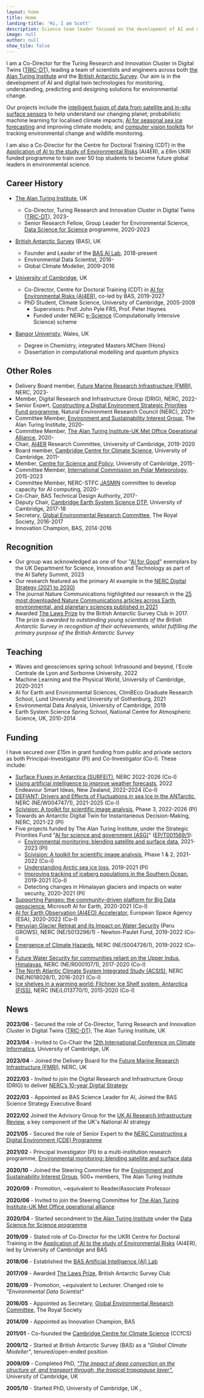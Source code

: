 ```yaml
---
layout: home
title: Home
landing-title: 'Hi, I am Scott'
description: Science team leader focused on the development of AI and digital twin technologies for the environment
image: null
author: null
show_tile: false
---
```


I am a Co-Director for the Turing Research and Innovation Cluster in Digital Twins ([TRIC-DT](https://www.turing.ac.uk/tricdigitaltwins)), leading a team of scientists and engineers across both [the Alan Turing Institute](https://www.turing.ac.uk/) and the [British Antarctic Survey](http://www.bas.ac.uk/ai). Our aim is in the development of AI and digital twin technologies for monitoring, understanding, predicting and designing solutions for environmental change. 

Our projects include the [intelligent fusion of data from satellite and in-situ surface sensors](https://www.turing.ac.uk/research/research-projects/environmental-monitoring-blending-satellite-and-surface-data) to help understand our changing planet; probabilistic machine learning for localised climate impacts; [AI for seasonal sea ice forecasting](/icenet) and improving climate models; and [computer vision toolkits](https://github.com/alan-turing-institute/scivision) for tracking environmental change and wildlife monitoring.

I am also a Co-Director for the Centre for Doctoral Training (CDT) in the [Application of AI to the study of Environmental Risks](https://ai4er-cdt.esc.cam.ac.uk/) (AI4ER), a £6m UKRI funded programme to train over 50 top students to become future global leaders in environmental science. 

## Career History
* [The Alan Turing Institute](https://www.turing.ac.uk/), UK
    * Co-Director, Turing Research and Innovation Cluster in Digital Twins ([TRIC-DT](https://www.turing.ac.uk/research/harnessing-power-digital-twins/turing-research-and-innovation-cluster-digital-twins)), 2023-
    * Senior Research Fellow, Group Leader for Environmental Science, [Data Science for Science](https://www.turing.ac.uk/research/research-programmes/data-science-science) programme, 2020-2023

* [British Antarctic Survey](http://www.bas.ac.uk) (BAS), UK
    * Founder and Leader of the [BAS AI Lab](http://www.bas.ac.uk/ai), 2018-present
    * Environmental Data Scientist, 2016-
    * Global Climate Modeller, 2009-2016

* [University of Cambridge](https://www.cam.ac.uk/), UK
    * Co-Director, Centre for Doctoral Training (CDT) in [AI for Environmental Risks (AI4ER)](https://ai4er-cdt.esc.cam.ac.uk/), co-led by BAS, 2019-2027
    * PhD Student, Climate Science, University of Cambridge, 2005-2009
        * Supervisors: Prof. John Pyle FRS, Prof. Peter Haynes
        * Funded under NERC [e-Science](https://en.wikipedia.org/wiki/E-Science) (Computationally Intensive Science) scheme

* [Bangor Univeristy](https://www.bangor.ac.uk/), Wales, UK
    * Degree in Chemistry, integrated Masters MChem (Hons)
    * Dissertation in computational modelling and quantum physics


## Other Roles
* Delivery Board member, [Future Marine Research Infrastructure (FMRI)](https://fmri.ac.uk), NERC, 2023- 
* Member, Digital Research and Infrastructure Group (DRIG), NERC, 2022-
* Senior Expert, [Constructing a Digital Environment Strategic Priorities Fund programme](https://digitalenvironment.org/), Natural Environment Research Council (NERC), 2021-
* Committee Member, [Environment and Sustainability Interest Group](https://www.turing.ac.uk/research/interest-groups/environment-and-sustainability), The Alan Turing Institute, 2020-
* Committee Member, [The Alan Turing Institute-UK Met Office Operational Alliance](https://www.metoffice.gov.uk/about-us/press-office/news/corporate/2020/alan-turing-institute), 2020-
* Chair, [AI4ER](https://ai4er-cdt.esc.cam.ac.uk/) Research Committee, University of Cambridge, 2019-2020
* Board member, [Cambridge Centre for Climate Science](https://www.climatescience.cam.ac.uk/), University of Cambridge, 2011-
* Member, [Centre for Science and Policy](http://www.csap.cam.ac.uk/about-csap/people/our-network/), University of Cambridge, 2015-
* Committee Member, [International Commission on Polar Meteorology](http://www.icpm-iamas.aq/), 2015-2023
* Committee Member, NERC-STFC [JASMIN](http://www.jasmin.ac.uk/) committee to develop capacity for AI computing, 2020-
* Co-Chair, BAS Technical Design Authority, 2017-
* Deputy Chair, [Cambridge Earth System Science DTP](http://essdtp.esc.cam.ac.uk/), University of Cambridge, 2017-18 
* Secretary, [Global Environmental Research Committee](https://royalsociety.org/topics-policy/energy-environment-climate/global-environmental-research-committee/), The Royal Society, 2016-2017
* Innovation Champion, BAS, 2014-2016

## Recognition
* Our group was acknowledged as one of four "[AI for Good](https://www.linkedin.com/posts/scitechgovuk_aisafetysummit-aisafetysummit-activity-7125422735781961728-ucda/?utm_source=share&utm_medium=member_desktop)" exemplars by the UK Department for Science, Innovation and Technology as part of the AI Safety Summit, 2023
* Our research featured as the primary AI example in the [NERC Digital Strategy (2021 to 2030)](https://www.ukri.org/publications/natural-environment-research-council-nerc-digital-strategy-2021-2030/)  
* The journal Nature Communications highlighted our research in the [25 most downloaded Nature Communications articles across Earth, environmental, and planetary sciences published in 2021](https://www.nature.com/collections/afchdbedbe)
* Awarded [The Laws Prize](https://basclub.org/about/the-laws-prize/) by the British Antarctic Survey Club in 2017. The prize is _awarded to outstanding young scientists of the British Antarctic Survey in recognition of their achievements, whilst fulfilling the primary purpose of the British Antarctic Survey_

## Teaching
* Waves and geosciences spring school: Infrasound and beyond, l'Ecole Centrale de Lyon and Sorbonne University, 2022
* Machine Learning and the Physical World, University of Cambridge, 2020-2021
* AI for Earth and Environmental Sciences, ClimBEco Graduate Research School, Lund University and University of Gothenburg, 2021
* Environmental Data Analysis, University of Cambridge, 2019
* Earth System Science Spring School, National Centre for Atmospheric Science, UK, 2010-2014

## Funding
I have secured over £15m in grant funding from public and private sectors as both Principal-Investigator (PI) and Co-Investigator (Co-I). These include:

* [Surface Fluxes in Antarctica (SURFEIT)](https://surfeit.ac.uk/), NERC 2022-2026 (Co-I)
* [Using artificial intelligence to improve weather forecasts](https://www.deepweather.org.nz/), 2022 Endeavour Smart Ideas, New Zealand, 2022-2024 (Co-I)
* [DEFIANT: Drivers and Effects of Fluctuations in sea Ice in the ANTarctic](https://defiant.ac.uk/), NERC (NE/W004747/1), 2021-2025 (Co-I)
* [Scivision: A toolkit for scientific image analysis](https://github.com/alan-turing-institute/scivision), Phase 3, 2022-2026 (PI)
* Towards an Antarctic Digital Twin for Instantaneous Decision-Making, NERC, 2021-22 (PI)
* Five projects funded by The Alan Turing Institute, under the Strategic Priorities Fund "[AI for science and government (ASG)](https://www.turing.ac.uk/research/asg)" ([EP/T001569/1](https://gtr.ukri.org/projects?ref=EP%2FT001569%2F1)):
    * [Environmental monitoring: blending satellite and surface data](https://www.turing.ac.uk/research/research-projects/environmental-monitoring-blending-satellite-and-surface-data), 2021-2023 (PI)
    * [Scivision: A toolkit for scientific image analysis](https://github.com/alan-turing-institute/scivision), Phase 1 & 2, 2021-2022 (Co-I)
    * [Understanding Arctic sea ice loss](https://www.turing.ac.uk/research/research-projects/understanding-arctic-sea-ice-loss), 2019-2021 (PI)
    * [Improving tracking of iceberg populations in the Southern Ocean](https://www.turing.ac.uk/research/research-projects/improving-tracking-iceberg-populations-southern-ocean), 2019-2021 (Co-I)
    * Detecting changes in Himalayan glaciers and impacts on water security, 2020-2021 (PI)
* [Supporting Pangeo: the community-driven platform for Big Data geoscience](https://www.turing.ac.uk/research/research-projects/supporting-pangeo-community-driven-platform-big-data-geoscience), Microsoft AI for Earth, 2020-2021 (Co-I)
* [AI for Earth Observation (AI4EO) Accelerator](https://www.bas.ac.uk/project/ai4eoaccelerator/), European Space Agency (ESA), 2020-2022 (Co-I)
* [Peruvian Glacier Retreat and its Impact on Water Security](https://gtr.ukri.org/projects?ref=NE%2FS013296%2F1) (Peru GROWS), NERC (NE/S013296/1) - Newton-Paulet Fund, 2019-2022 (Co-I)
* [Emergence of Climate Hazards](https://gtr.ukri.org/projects?ref=NE%2FS004726%2F1), NERC (NE/S004726/1), 2019-2022 (Co-I)
* [Future Water Security for communities reliant on the Upper Indus, Himalayas](https://gtr.ukri.org/projects?ref=NE%2FR000107%2F1), NERC (NE/R000107/1), 2017-2020 (Co-I)
* [The North Atlantic Climate System Integrated Study (ACSIS)](https://gtr.ukri.org/projects?ref=NE%2FN018028%2F1), NERC (NE/N018028/1), 2016-2021 (Co-I)
* [Ice shelves in a warming world: Filchner Ice Shelf system, Antarctica (FISS)](https://gtr.ukri.org/projects?ref=NE%2FL013770%2F1), NERC (NE/L013770/1), 2015-2020 (Co-I)

## News

**2023/06** - Secured the role of Co-Director, Turing Research and Innovation Cluster in Digital Twins ([TRIC-DT](https://www.turing.ac.uk/tricdigitaltwins)), The Alan Turing Institute, UK

**2023/04** - Invited to Co-Chair the [12th International Conference on Climate Informatics](https://cambridge-iccs.github.io/climate-informatics-2023/), University of Cambridge, UK

**2023/04** - Joined the Delivery Board for the [Future Marine Research Infrastructure (FMRI)](https://fmri.ac.uk), NERC, UK

**2022/03** - Invited to join the Digital Research and Infrastructure Group (DRIG) to deliver [NERC’s 10-year Digital Strategy](https://www.ukri.org/publications/natural-environment-research-council-nerc-digital-strategy-2021-2030/)

**2022/03** - Appointed as BAS Science Leader for AI, Joined the BAS Science Strategy Executive Board

**2022/02** Joined the Advisory Group for the [UK AI Research Infrastructure Review](https://www.turing.ac.uk/work-turing/uk-ai-research-infrastructure-requirements-review), a key component of the UK's National AI strategy

**2021/05** - Secured the role of Senior Expert to the [NERC Constructing a Digital Environment (CDE) Programme](https://digitalenvironment.org/) 

**2021/02** - Principal Investigator (PI) to a multi-institution research programme, [Environmental monitoring: blending satellite and surface data](https://www.turing.ac.uk/research/research-projects/environmental-monitoring-blending-satellite-and-surface-data)

**2020/10** - Joined the Steering Committee for the [Environment and Sustainability Interest Group](https://www.turing.ac.uk/research/interest-groups/environment-and-sustainability), 500+ members, The Alan Turing Institute

**2020/09** - Promotion, ~equivalent to Reader/Associate Professor

**2020/06** - Invited to join the Steering Committee for [The Alan Turing Institute-UK Met Office operational alliance](https://www.metoffice.gov.uk/about-us/press-office/news/corporate/2020/alan-turing-institute)

**2020/04** - Started secondment to [the Alan Turing Institute](https://www.turing.ac.uk/) under the [Data Science for Science programme](https://www.turing.ac.uk/research/research-programmes/data-science-science)

**2019/09** - Stated role of Co-Director for the UKRI Centre for Doctoral Training in the [Application of AI to the study of Environmental Risks](https://ai4er-cdt.esc.cam.ac.uk/) (AI4ER), led by University of Cambridge and BAS

**2018/06** - Established the [BAS Artificial Intelligence (AI) Lab](http://www.bas.ac.uk/ai)

**2017/09** - Awarded [The Laws Prize](https://basclub.org/about/the-laws-prize/), British Antarctic Survey Club

**2016/09** - Promotion, ~equivalent to Lecturer. Changed role to _"Environmental Data Scientist"_

**2016/05** - Appointed as Secretary, [Global Environmental Research Committee](https://royalsociety.org/topics-policy/energy-environment-climate/global-environmental-research-committee/), The Royal Society 

**2014/09** - Appointed as Innovation Champion, BAS 

**2011/01** - Co-founded the [Cambridge Centre for Climate Science](https://www.climatescience.cam.ac.uk/) (CCfCS)

**2009/12** - Started at British Antarctic Survey (BAS) as a _"Global Climate Modeller"_, tenured/open-ended position

**2009/09** - Completed PhD, [_"The impact of deep convection on the structure of, and transport through, the tropical tropopause layer"_](https://ethos.bl.uk/OrderDetails.do?uin=uk.bl.ethos.604249), University of Cambridge, UK

**2005/10** - Started PhD, University of Cambridge, UK <a rel="me" href="https://fediscience.org/@scotthosking">.</a>
